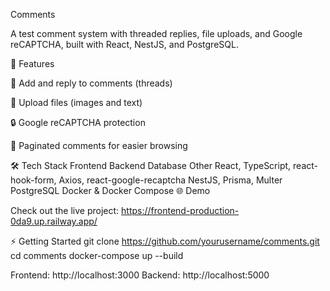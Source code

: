 Comments

A test comment system with threaded replies, file uploads, and Google reCAPTCHA, built with React, NestJS, and PostgreSQL.

🚀 Features

💬 Add and reply to comments (threads)

📎 Upload files (images and text)

🔒 Google reCAPTCHA protection

📄 Paginated comments for easier browsing

🛠 Tech Stack
Frontend	Backend	Database	Other
React, TypeScript, react-hook-form, Axios, react-google-recaptcha	NestJS, Prisma, Multer	PostgreSQL	Docker & Docker Compose
🌐 Demo

Check out the live project:
https://frontend-production-0da9.up.railway.app/

⚡ Getting Started
git clone https://github.com/yourusername/comments.git
cd comments
docker-compose up --build

Frontend: http://localhost:3000
Backend: http://localhost:5000